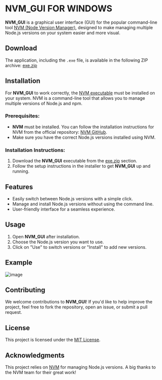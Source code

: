 # NVM_GUI FOR WINDOWS

**NVM_GUI** is a graphical user interface (GUI) for the popular command-line tool [NVM (Node Version Manager)](https://github.com/nvm-sh/nvm), designed to make managing multiple Node.js versions on your system easier and more visual.

## Download
The application, including the `.exe` file, is available in the following ZIP archive:
[exe.zip](https://github.com/Ferdysd96/NVM_GUI/raw/refs/heads/master/NVM%20GUI.zip)

## Installation

For **NVM_GUI** to work correctly, the [NVM executable](https://github.com/nvm-sh/nvm) must be installed on your system. NVM is a command-line tool that allows you to manage multiple versions of Node.js and npm.

### Prerequisites:

- **NVM** must be installed. You can follow the installation instructions for NVM from the official repository: [NVM GitHub](https://github.com/nvm-sh/nvm).
- Make sure you have the correct Node.js versions installed using NVM.

### Installation Instructions:

1. Download the **NVM_GUI** executable from the [exe.zip](https://github.com/Ferdysd96/NVM_GUI/raw/refs/heads/master/NVM%20GUI.zip) section.
2. Follow the setup instructions in the installer to get **NVM_GUI** up and running.

## Features

- Easily switch between Node.js versions with a simple click.
- Manage and install Node.js versions without using the command line.
- User-friendly interface for a seamless experience.
  
## Usage

1. Open **NVM_GUI** after installation.
2. Choose the Node.js version you want to use.
3. Click on "Use" to switch versions or "Install" to add new versions.

##  Example

![image](https://github.com/user-attachments/assets/e671b179-57a4-409a-b2fd-ec416dc2842f)

## Contributing

We welcome contributions to **NVM_GUI**! If you'd like to help improve the project, feel free to fork the repository, open an issue, or submit a pull request.

## License

This project is licensed under the [MIT License](https://github.com/Ferdysd96/NVM_GUI/blob/master/LICENSE.txt).

## Acknowledgments

This project relies on [NVM](https://github.com/nvm-sh/nvm) for managing Node.js versions. A big thanks to the NVM team for their great work!


